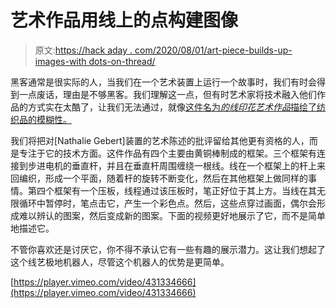 # 艺术作品用线上的点构建图像

> 原文:[https://hack aday . com/2020/08/01/art-piece-builds-up-images-with dots-on-thread/](https://hackaday.com/2020/08/01/art-piece-builds-up-images-with-dots-on-thread/)

黑客通常是很实际的人，当我们在一个艺术装置上运行一个故事时，我们有时会得到一点废话，理由是不够黑客。我们理解这一点，但有时艺术家将技术融入他们作品的方式实在太酷了，让我们无法通过，就像[这件名为*的线印花艺术作品*描绘了纺织品的模糊性。](https://nathalie-gebert.com/on-framing-textile-ambiguities.html)

我们将把对[Nathalie Gebert]装置的艺术陈述的批评留给其他更有资格的人，而是专注于它的技术方面。这件作品有四个主要由黄铜棒制成的框架。三个框架有连接到步进电机的垂直杆，并且在垂直杆周围缠绕一根线。线在一个框架上的杆上来回编织，形成一个平面，随着杆的旋转不断变化，然后在其他框架上做同样的事情。第四个框架有一个压板，线程通过该压板时，笔正好位于其上方。当线在其无限循环中暂停时，笔点击它，产生一个彩色点。然后，这些点穿过画面，偶尔会形成难以辨认的图案，然后变成新的图案。下面的视频更好地展示了它，而不是简单地描述它。

不管你喜欢还是讨厌它，你不得不承认它有一些有趣的展示潜力。这让我们想起了这个线艺极地机器人，尽管这个机器人的优势是更简单。

[https://player.vimeo.com/video/431334666](https://player.vimeo.com/video/431334666)